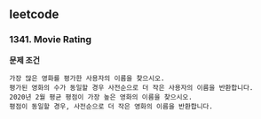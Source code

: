 ## leetcode 
### 1341. Movie Rating
**문제 조건**
```
가장 많은 영화를 평가한 사용자의 이름을 찾으시오.
평가된 영화의 수가 동일할 경우 사전순으로 더 작은 사용자의 이름을 반환합니다. 
2020년 2월 평균 평점이 가장 높은 영화의 이름을 찾으시오.
평점이 동일할 경우, 사전순으로 더 작은 영화의 이름을 반환합니다.
```
